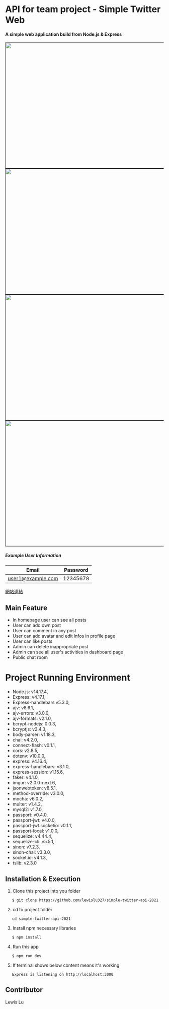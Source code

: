 # API for team project - Simple Twitter Web

#### A simple web application build from Node.js & Express

[<img align="center" src="" height="400" width="800" />]()
[<img align="center" src="" height="400" width="800" />]()
[<img align="center" src="" height="400" width="800" />]()
[<img align="center" src="" height="400" width="800" />]()

##### Example User Information

| Email             | Password |
| ----------------- | :------: |
| user1@example.com | 12345678 |

[網站連結](https://guanyi608.github.io/simple-twitter-frontend/#/signin)

## Main Feature

- In homepage user can see all posts
- User can add own post
- User can comment in any post
- User can add avatar and edit infos in profile page
- User can like posts
- Admin can delete inappropriate post
- Admin can see all user's activities in dashboard page
- Public chat room

# Project Running Environment

- Node.js: v14.17.4,
- Express: v4.17.1,
- Express-handlebars v5.3.0,
- ajv: v8.6.1,
- ajv-errors: v3.0.0,
- ajv-formats: v2.1.0,
- bcrypt-nodejs: 0.0.3,
- bcryptjs: v2.4.3,
- body-parser: v1.18.3,
- chai: v4.2.0,
- connect-flash: v0.1.1,
- cors: v2.8.5,
- dotenv: v10.0.0,
- express: v4.16.4,
- express-handlebars: v3.1.0,
- express-session: v1.15.6,
- faker: v4.1.0,
- imgur: v2.0.0-next.6,
- jsonwebtoken: v8.5.1,
- method-override: v3.0.0,
- mocha: v6.0.2,
- multer: v1.4.2,
- mysql2: v1.7.0,
- passport: v0.4.0,
- passport-jwt: v4.0.0,
- passport-jwt.socketio: v0.1.1,
- passport-local: v1.0.0,
- sequelize: v4.44.4,
- sequelize-cli: v5.5.1,
- sinon: v7.2.3,
- sinon-chai: v3.3.0,
- socket.io: v4.1.3,
- tslib: v2.3.0

## Installation & Execution

1. Clone this project into you folder

```
   $ git clone https://github.com/lewislu327/simple-twitter-api-2021
```

2. cd to project folder

```
   cd simple-twitter-api-2021
```

3. Install npm necessary libraries

```
   $ npm install
```

4. Run this app

```
   $ npm run dev
```

5. If terminal shows below content means it's working

```
   Express is listening on http://localhost:3000
```

## Contributor

Lewis Lu
